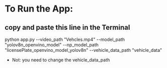 # To Run the App: 

## copy and paste this line in the Terminal
python app.py --video_path "Vehcles.mp4" --model_path "yolov8n_openvino_model" --np_model_path "licensePlate_openvino_model_yolov8n" --vehicle_data_path "vehicle_data"

- Not: you need to change the vehicle_data_path